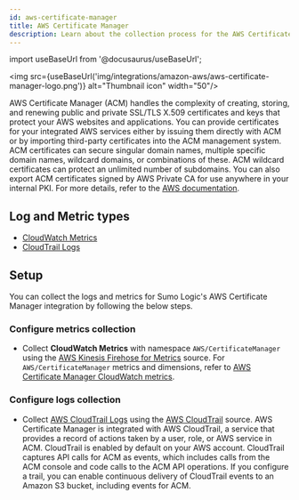 ```yaml
---
id: aws-certificate-manager
title: AWS Certificate Manager
description: Learn about the collection process for the AWS Certificate Manager service.
---
```


import useBaseUrl from '@docusaurus/useBaseUrl';

<img src={useBaseUrl('img/integrations/amazon-aws/aws-certificate-manager-logo.png')} alt="Thumbnail icon" width="50"/>

AWS Certificate Manager (ACM) handles the complexity of creating, storing, and renewing public and private SSL/TLS X.509 certificates and keys that protect your AWS websites and applications. You can provide certificates for your integrated AWS services either by issuing them directly with ACM or by importing third-party certificates into the ACM management system. ACM certificates can secure singular domain names, multiple specific domain names, wildcard domains, or combinations of these. ACM wildcard certificates can protect an unlimited number of subdomains. You can also export ACM certificates signed by AWS Private CA for use anywhere in your internal PKI. For more details, refer to the [AWS documentation](https://docs.aws.amazon.com/acm/latest/userguide/acm-overview.html).

## Log and Metric types

* [CloudWatch Metrics](https://docs.aws.amazon.com/acm/latest/userguide/cloudwatch-metrics.html)
* [CloudTrail Logs](https://docs.aws.amazon.com/acm/latest/userguide/cloudtrail.html)

## Setup

You can collect the logs and metrics for Sumo Logic's AWS Certificate Manager integration by following the below steps.

### Configure metrics collection

* Collect **CloudWatch Metrics** with namespace `AWS/CertificateManager` using the [AWS Kinesis Firehose for Metrics](/docs/send-data/hosted-collectors/amazon-aws/aws-kinesis-firehose-metrics-source/) source. For `AWS/CertificateManager` metrics and dimensions, refer to [AWS Certificate Manager CloudWatch metrics](https://docs.aws.amazon.com/acm/latest/userguide/cloudwatch-metrics.html).

### Configure logs collection

* Collect [AWS CloudTrail Logs](https://docs.aws.amazon.com/acm/latest/userguide/cloudtrail.html) using the [AWS CloudTrail](/docs/send-data/hosted-collectors/amazon-aws/aws-cloudtrail-source/) source. AWS Certificate Manager is integrated with AWS CloudTrail, a service that provides a record of actions taken by a user, role, or AWS service in ACM. CloudTrail is enabled by default on your AWS account. CloudTrail captures API calls for ACM as events, which includes calls from the ACM console and code calls to the ACM API operations. If you configure a trail, you can enable continuous delivery of CloudTrail events to an Amazon S3 bucket, including events for ACM.
